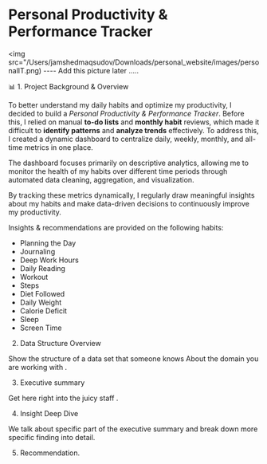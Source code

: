 # Personal Productivity & Performance Tracker

<img src="/Users/jamshedmaqsudov/Downloads/personal_website/images/personalIT.png) ---- Add this picture later .....


📊  1. Project Background & Overview

To better understand my daily habits and optimize my productivity, I decided to build a *Personal Productivity & Performance Tracker*. Before this, I relied on manual **to-do lists** and **monthly habit** reviews, which made it difficult to **identify patterns** and **analyze trends** effectively. To address this, I created a dynamic dashboard to centralize daily, weekly, monthly, and all-time metrics in one place. 

The dashboard focuses primarily on descriptive analytics, allowing me to monitor the health of my habits over different time periods through automated data cleaning, aggregation, and visualization.

By tracking these metrics dynamically, I regularly draw meaningful insights about my habits and make data-driven decisions to continuously improve my productivity.

Insights & recommendations are provided on the following habits: 
- Planning the Day 
- Journaling
- Deep Work Hours
- Daily Reading
- Workout 
- Steps
- Diet Followed
- Daily Weight
- Calorie Deficit
- Sleep
- Screen Time



2. Data Structure Overview

Show the structure of a data set  that someone knows 
About the domain you are working with . 


3. Executive summary 

Get here right into the juicy staff . 



4. Insight Deep Dive 

We talk about specific part of the executive summary and break down more specific finding into detail. 

5. Recommendation. 







